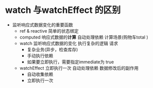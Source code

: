 # watch 与watchEffect 的区别

- 监听响应式数据变化的重要函数
  - ref & reactive 简单的状态绑定
  - computed 响应式数据的**计算** 自动处理依赖 
    计算场景(购物车total )
  - watch 监听响应式数据的变化  执行复杂的逻辑 请求
    - 复杂业务(异步，检查库存)
    - 手动执行依赖
    - 如果要立即执行，需要指定immediate为 true
  - watchEffect 立即执行一次 自动处理依赖 数据修改后的副作用
    - 自动收集依赖 
    - 立即执行一次